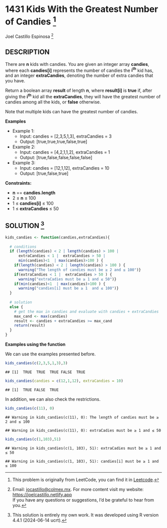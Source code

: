 
# 1431 Kids With the Greatest Number of Candies [^1]

Joel Castillo Espinosa [^2]

## DESCRIPTION

There are **n** kids with candies. You are given an integer array
**candies**, where each **candies\[i\]** represents the number of
candies the **i<sup>th</sup>** kid has, and an integer **extraCandies**,
denoting the number of extra candies that you have.

Return a boolean array **result** of length **n**, where **result\[i\]**
is **true** if, after giving the **i<sup>th</sup>** kid all the
**extraCandies**, they will have the greatest number of candies among
all the kids, or **false** otherwise.

Note that multiple kids can have the greatest number of candies.

**Examples**

- Example 1:
  - Input: candies = \[2,3,5,1,3\], extraCandies = 3
  - Output: \[true,true,true,false,true\]
- Example 2:
  - Input: candies = \[4,2,1,1,2\], extraCandies = 1
  - Output: \[true,false,false,false,false\]
- Example 3:
  - Input: candies = \[12,1,12\], extraCandies = 10
  - Output: \[true,false,true\]

**Constraints:**

- **n** == **candies.length**
- 2 ≤ **n** ≤ 100
- 1 ≤ **candies\[i\]** ≤ 100
- 1 ≤ **extraCandies** ≤ 50

## SOLUTION [^3]

``` r
kids_candies <- function(candies,extraCandies){
  
  # conditions 
  if (length(candies) < 2 | length(candies) > 100 | 
      extraCandies < 1 |  extraCandies > 50 | 
      min(candies)<1  | max(candies)>100 ) {
    if(length(candies) < 2 | length(candies) > 100 ) {
      warning("The length of candies must be ≥ 2 and ≤ 100")}
    if(extraCandies < 1 |  extraCandies > 50 ) {
      warning("extraCadies must be ≥ 1 and ≤ 50")}
    if(min(candies)<1  | max(candies)>100 ) {
      warning("candies[i] must be ≥ 1  and ≤ 100")}
  }
  
  # solution
  else {
    # get the max in candies and evaluate with candies + extraCandies
    max_cand <- max(candies)
    result <- candies + extraCandies >= max_cand
    return(result)
  }
}
```

**Examples using the function**

We can use the examples presented before.

``` r
kids_candies(c(2,3,5,1,3),3)
```

    ## [1]  TRUE  TRUE  TRUE FALSE  TRUE

``` r
kids_candies(candies = c(12,1,12), extraCandies = 10)
```

    ## [1]  TRUE FALSE  TRUE

In addition, we can also check the restrictions.

``` r
kids_candies(c(11), 0)
```

    ## Warning in kids_candies(c(11), 0): The length of candies must be ≥ 2 and ≤ 100

    ## Warning in kids_candies(c(11), 0): extraCadies must be ≥ 1 and ≤ 50

``` r
kids_candies(c(1,103),51)
```

    ## Warning in kids_candies(c(1, 103), 51): extraCadies must be ≥ 1 and ≤ 50

    ## Warning in kids_candies(c(1, 103), 51): candies[i] must be ≥ 1 and ≤ 100

[^1]: This problem is originally from LeetCode, you can find it in
    [Leetcode](https://leetcode.com/problems/kids-with-the-greatest-number-of-candies/description/?envType=study-plan-v2&envId=leetcode-75).

[^2]: Email: <jocastillo@colmex.mx>. For more content visit my website:
    <https://joelcastillo.netlify.app> <br> If you have any questions or
    suggestions, I’d be grateful to hear from you.

[^3]: This solution is entirely my own work. It was developed using R
    version 4.4.1 (2024-06-14 ucrt).
